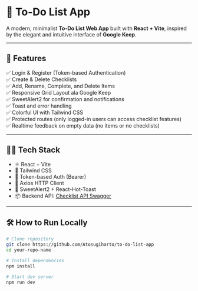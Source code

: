 # 📝 To-Do List App

A modern, minimalist **To-Do List Web App** built with **React + Vite**, inspired by the elegant and intuitive interface of **Google Keep**.

---

## 🚀 Features

✅ Login & Register (Token-based Authentication)  
✅ Create & Delete Checklists  
✅ Add, Rename, Complete, and Delete Items  
✅ Responsive Grid Layout ala Google Keep  
✅ SweetAlert2 for confirmation and notifications  
✅ Toast and error handling  
✅ Colorful UI with Tailwind CSS  
✅ Protected routes (only logged-in users can access checklist features)  
✅ Realtime feedback on empty data (no items or no checklists)

---

## 🧑‍💻 Tech Stack

- ⚛️ React + Vite
- 🎨 Tailwind CSS
- 🔐 Token-based Auth (Bearer)
- 📡 Axios HTTP Client
- 🔔 SweetAlert2 + React-Hot-Toast
- 📦 Backend API: [Checklist API Swagger](http://94.74.86.174:8080/api/swagger-ui.html)

---

## 🛠️ How to Run Locally

```bash
# Clone repository
git clone https://github.com/Atosugiharto/to-do-list-app
cd your-repo-name

# Install dependencies
npm install

# Start dev server
npm run dev
